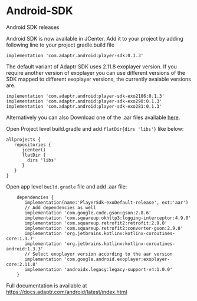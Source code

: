 # Android-SDK
Android SDK releases

Android SDK is now available in JCenter. Add it to your project by adding following line to your project gradle.build file

```implementation 'com.adaptr.android:player-sdk:0.1.3'```

The default variant of Adaptr SDK uses 2.11.8 exoplayer version. If you require another version of exoplayer you can use different versions of the SDK mapped to different exoplayer versions, the currently avaiable versions are. 
```
implementation 'com.adaptr.android:player-sdk-exo2106:0.1.3'
implementation 'com.adaptr.android:player-sdk-exo290:0.1.3'
implementation 'com.adaptr.android:player-sdk-exo281:0.1.3'
```


Alternatively you can also Download one of the .aar files available [here](https://github.com/Adaptr-Music/Android-SDK/releases).

Open Project level build.gradle and add `flatDir{dirs 'libs'}` like below:

```
allprojects {
   repositories {
      jcenter()
      flatDir {
        dirs 'libs'
      }
   }
}
```

Open app level `build.gradle` file and add .aar file:

```
    dependencies {
       implementation(name:'PlayerSdk-exoDefault-release', ext:'aar')
       // Add dependencies as well
       implementation 'com.google.code.gson:gson:2.8.6'
       implementation 'com.squareup.okhttp3:logging-interceptor:4.9.0'
       implementation 'com.squareup.retrofit2:retrofit:2.9.0'
       implementation 'com.squareup.retrofit2:converter-gson:2.9.0'
       implementation 'org.jetbrains.kotlinx:kotlinx-coroutines-core:1.3.7'
       implementation 'org.jetbrains.kotlinx:kotlinx-coroutines-android:1.3.3'
       // Select exoplayer version according to the aar version
       implementation 'com.google.android.exoplayer:exoplayer-core:2.11.8'
       implementation 'androidx.legacy:legacy-support-v4:1.0.0'
    }
```

Full documentation is available at https://docs.adaptr.com/android/latest/index.html
